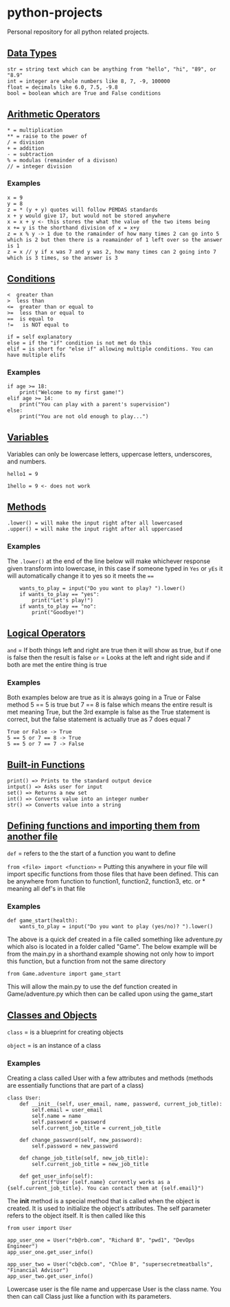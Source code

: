 # python-projects
Personal repository for all python related projects.

## [Data Types](https://www.w3schools.com/python/python_datatypes.asp)

```
str = string text which can be anything from "hello", "hi", "89", or "8.9"
int = integer are whole numbers like 8, 7, -9, 100000
float = decimals like 6.0, 7.5, -9.8 
bool = boolean which are True and False conditions
```

## [Arithmetic Operators](https://www.w3schools.com/python/gloss_python_arithmetic_operators.asp)
```
* = multiplication
** = raise to the power of
/ = division
+ = addition
- = subtraction
% = modulas (remainder of a divison)
// = integer division
```

### Examples
```
x = 9
y = 8
z = * (y + y) quotes will follow PEMDAS standards 
x + y would give 17, but would not be stored anywhere
x = x + y <- this stores the what the value of the two items being
x += y is the shorthand division of x = x+y
z = x % y -> 1 due to the ramainder of how many times 2 can go into 5 which is 2 but then there is a reamainder of 1 left over so the answer is 1
z = x // y if x was 7 and y was 2, how many times can 2 going into 7 which is 3 times, so the answer is 3
```

## [Conditions](https://www.w3schools.com/python/python_conditions.asp) 
```
<  greater than
>  less than
<=  greater than or equal to
>=  less than or equal to
==  is equal to
!=   is NOT equal to

if = self explanatory
else = if the "if" condition is not met do this
elif = is short for "else if" allowing multiple conditions. You can have multiple elifs
```

### Examples
```
if age >= 18:
    print("Welcome to my first game!")
elif age >= 14:
    print("You can play with a parent's supervision")
else:
    print("You are not old enough to play...")
```

## [Variables](https://www.learnpython.org/en/Variables_and_Types)
Variables can only be lowercase letters, uppercase letters, underscores, and numbers. 
```
hello1 = 9 

1hello = 9 <- does not work
```

## [Methods](https://stackoverflow.com/questions/3786881/what-is-a-method-in-python)
```
.lower() = will make the input right after all lowercased
.upper() = will make the input right after all uppercased
```

### Examples
The `.lower()` at the end of the line below will make whichever response given transform into lowercase, in this case if someone typed in `Yes` or `yEs` it will automatically change it to yes so it meets the `==`
```
    wants_to_play = input("Do you want to play? ").lower()
    if wants_to_play == "yes":
        print("Let's play!")
    if wants_to_play == "no":
        print("Goodbye!")
```

## [Logical Operators](https://www.w3schools.com/python/gloss_python_logical_operators.asp)
`and` = If both things left and right are true then it will show as true, but if one is false then the result is false
`or` = Looks at the left and right side and if both are met the entire thing is true

### Examples
Both examples below are true as it is always going in a True or False method 5 == 5 is true but 7 == 8 is false which means the entire result is met meaning True, but the 3rd example is false as the True statement is correct, but the false statement is actually true as 7 does equal 7
```
True or False -> True
5 == 5 or 7 == 8 -> True 
5 == 5 or 7 == 7 -> False
```

## [Built-in Functions](https://docs.python.org/3/library/functions.html)
```
print() => Prints to the standard output device
intput() => Asks user for input
set() => Returns a new set
int() => Converts value into an integer number
str() => Converts value into a string
```

## [Defining functions and importing them from another file](https://www.learnpython.org/en/Functions)
`def` = refers to the the start of a function you want to define

`from <file> import <function>` = Putting this anywhere in your file will import specific functions from those files that have been defined. This can be anywhere from function to function1, function2, function3, etc. or * meaning all def's in that file

### Examples
```
def game_start(health):
    wants_to_play = input("Do you want to play (yes/no)? ").lower()
```

The above is a quick def created in a file called something like adventure.py which also is located in a folder called "Game". The below example will be from the main.py in a shorthand example showing not only how to import this function, but a function from not the same directory

`from Game.adventure import game_start`

This will allow the main.py to use the def function created in Game/adventure.py which then can be called upon using the game_start

## [Classes and Objects](https://www.learnpython.org/en/Classes_and_Objects)
`class` = is a blueprint for creating objects

`object` = is an instance of a class

### Examples

Creating a class called User with a few attributes and methods (methods are essentially
functions that are part of a class)
```
class User:
    def __init__(self, user_email, name, password, current_job_title):
        self.email = user_email
        self.name = name
        self.password = password
        self.current_job_title = current_job_title

    def change_password(self, new_password):
        self.password = new_password

    def change_job_title(self, new_job_title):
        self.current_job_title = new_job_title

    def get_user_info(self):
        print(f"User {self.name} currently works as a {self.current_job_title}. You can contact them at {self.email}")
```
The __init__ method is a special method that is called when the object is created.
It is used to initialize the object's attributes. The self parameter refers to the object itself.
It is then called like this
```
from user import User

app_user_one = User("rb@rb.com", "Richard B", "pwd1", "DevOps Engineer")
app_user_one.get_user_info()

app_user_two = User("cb@cb.com", "Chloe B", "supersecretmeatballs", "Financial Advisor")
app_user_two.get_user_info()
```
Lowercase user is the file name and uppercase User is the class name. 
You then can call Class just like a function with its parameters.
